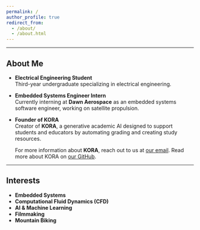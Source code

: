 ```yaml
---
permalink: /  
author_profile: true  
redirect_from:  
  - /about/  
  - /about.html  
---
```


---

## About Me

- **Electrical Engineering Student**  
  Third-year undergraduate specializing in electrical engineering.

- **Embedded Systems Engineer Intern**  
  Currently interning at **Dawn Aerospace** as an embedded systems software engineer, working on satellite propulsion.

- **Founder of KORA**  
  Creator of **KORA**, a generative academic AI designed to support students and educators by automating grading and creating study resources. 

  For more information about **KORA**, reach out to us at [our email](mailto:KORAedu.team@gmail.com). Read more about KORA on [our GitHub](https://github.com/kora-edu).
  
---

## Interests

- **Embedded Systems**
- **Computational Fluid Dynamics (CFD)**
- **AI & Machine Learning**
- **Filmmaking**
- **Mountain Biking**
